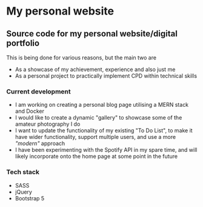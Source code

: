 # My personal website
## Source code for my personal website/digital portfolio

This is being done for various reasons, but the main two are

- As a showcase of my achievement, experience and also just me
- As a personal project to practically implement CPD within technical skills

### Current development

- I am working on creating a personal blog page utilising a MERN stack and Docker
- I would like to create a dynamic "gallery" to showcase some of the amateur photography I do
- I want to update the functionality of my existing "To Do List", to make it have wider functionality, support multiple users, and use a more _"modern"_ approach
- I have been experimenting with the Spotify API in my spare time, and will likely incorporate onto the home page at some point in the future

### Tech stack

- SASS
- jQuery
- Bootstrap 5